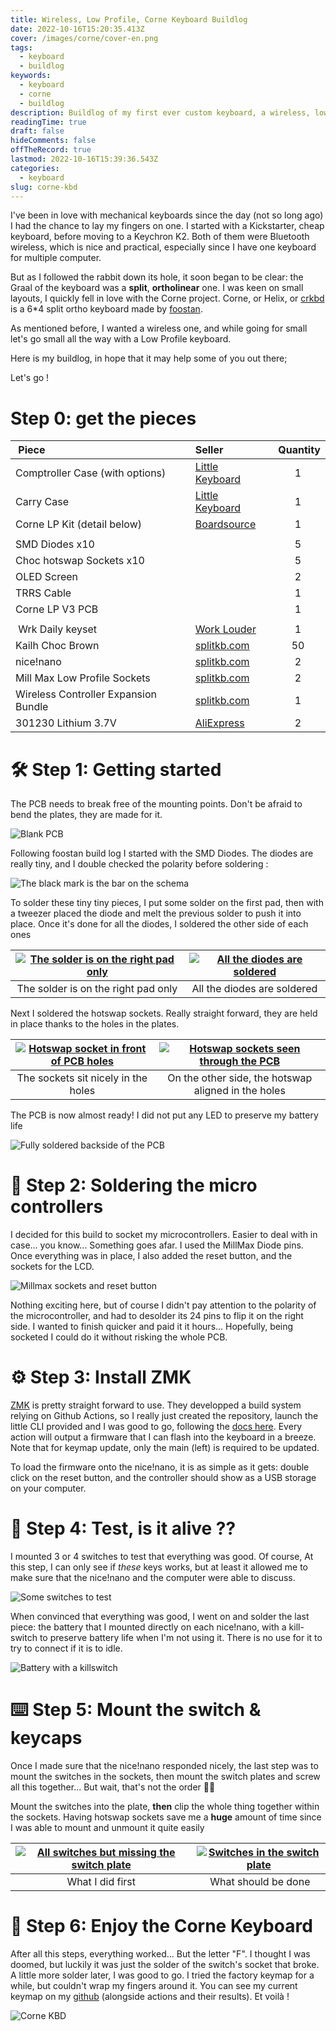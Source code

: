 ```yaml
---
title: Wireless, Low Profile, Corne Keyboard Buildlog
date: 2022-10-16T15:20:35.413Z
cover: /images/corne/cover-en.png
tags:
  - keyboard
  - buildlog
keywords:
  - keyboard
  - corne
  - buildlog
description: Buildlog of my first ever custom keyboard, a wireless, low profile Corne.
readingTime: true
draft: false
hideComments: false
offTheRecord: true
lastmod: 2022-10-16T15:39:36.543Z
categories:
  - keyboard
slug: corne-kbd
---
```


I've been in love with mechanical keyboards since the day (not so long ago) I had the chance to lay my fingers on one. I started with a Kickstarter, cheap keyboard, before moving to a Keychron K2. Both of them were Bluetooth wireless, which is nice and practical, especially since I have one keyboard for multiple computer.

But as I followed the rabbit down its hole, it soon began to be clear: the Graal of the keyboard was a **split**, **ortholinear** one. I was keen on small layouts, I quickly fell in love with the Corne project. Corne, or Helix, or [crkbd](https://github.com/foostan/crkbd) is a 6\*4 split ortho keyboard made by [foostan](https://github.com/foostan).

As mentioned before, I wanted a wireless one, and while going for small let's go small all the way with a Low Profile keyboard.

Here is my buildlog, in hope that it may help some of you out there;

Let's go !

# Step 0: get the pieces

|  Piece                               | Seller               |  Quantity |
| :----------------------------------- | :------------------- | :-------: |
| Comptroller Case (with options)      | [Little Keyboard][1] |     1     |
| Carry Case                           | [Little Keyboard][2] |     1     |
| Corne LP Kit (detail below)          | [Boardsource][3]     |     1     |
|                                      |
| SMD Diodes x10                       |                      |     5     |
| Choc hotswap Sockets x10             |                      |     5     |
| OLED Screen                          |                      |     2     |
| TRRS Cable                           |                      |     1     |
| Corne LP V3 PCB                      |                      |     1     |
|                                      |
|  Wrk Daily keyset                    | [Work Louder][4]     |     1     |
| Kailh Choc Brown                     | [splitkb.com][5]     |    50     |
| nice!nano                            | [splitkb.com][6]     |     2     |
| Mill Max Low Profile Sockets         | [splitkb.com][7]     |     2     |
| Wireless Controller Expansion Bundle | [splitkb.com][8]     |     1     |
| 301230 Lithium 3.7V                  | [AliExpress][9]      |     2     |

# 🛠 Step 1: Getting started

The PCB needs to break free of the mounting points. Don't be afraid to bend the plates, they are made for it.

![Blank PCB](/images/corne/2022-10-01%2016.27.36.jpg)

Following foostan build log I started with the SMD Diodes. The diodes are really tiny, and I double checked the polarity before soldering :

![The black mark is the bar on the schema](/images/corne/2022-10-01%2016.29.18.jpg)

To solder these tiny tiny pieces, I put some solder on the first pad, then with a tweezer placed the diode and melt the previous solder to push it into place. Once it's done for all the diodes, I soldered the other side of each ones

| [![The solder is on the right pad only][img1]][img1] | [![All the diodes are soldered][img2]][img2] |
| :--------------------------------------------------: | :------------------------------------------: |
|         The solder is on the right pad only          |         All the diodes are soldered          |

Next I soldered the hotswap sockets. Really straight forward, they are held in place thanks to the holes in the plates.

| [![Hotswap socket in front of PCB holes][img3]][img3] | [![Hotswap sockets seen through the PCB][img4]][img4] |
| :---------------------------------------------------: | :---------------------------------------------------: |
|          The sockets sit nicely in the holes          |  On the other side, the hotswap aligned in the holes  |

The PCB is now almost ready! I did not put any LED to preserve my battery life

![Fully soldered backside of the PCB](/images/corne/2022-10-01%2016.29.28.jpg)

# 🔩 Step 2: Soldering the micro controllers

I decided for this build to socket my microcontrollers. Easier to deal with in case... you know... Something goes afar. I used the MillMax Diode pins. Once everything was in place, I also added the reset button, and the sockets for the LCD.

![Millmax sockets and reset button](/images/corne/2022-10-16%2017.01.13.jpg)

Nothing exciting here, but of course I didn't pay attention to the polarity of the microcontroller, and had to desolder its 24 pins to flip it on the right side. I wanted to finish quicker and paid it it hours... Hopefully, being socketed I could do it without risking the whole PCB.

# ⚙️ Step 3: Install ZMK

[ZMK](https://zmk.dev) is pretty straight forward to use. They developped a build system relying on Github Actions, so I really just created the repository, launch the little CLI provided and I was good to go, following the [docs here][10]. Every action will output a firmware that I can flash into the keyboard in a breeze. Note that for keymap update, only the main (left) is required to be updated.

To load the firmware onto the nice!nano, it is as simple as it gets: double click on the reset button, and the controller should show as a USB storage on your computer.

# 🧟 Step 4: Test, is it alive ??

I mounted 3 or 4 switches to test that everything was good. Of course, At this step, I can only see if _these_ keys works, but at least it allowed me to make sure that the nice!nano and the computer were able to discuss.

![Some switches to test](/images/corne/2022-10-16%2016.55.57.jpg)

When convinced that everything was good, I went on and solder the last piece: the battery that I mounted directly on each nice!nano, with a kill-switch to preserve battery life when I'm not using it. There is no use for it to try to connect if it is to idle.

![Battery with a killswitch](/images/corne/2022-10-16%2016.55.11.jpg)

# ⌨️ Step 5: Mount the switch & keycaps

Once I made sure that the nice!nano responded nicely, the last step was to mount the switches in the sockets, then mount the switch plates and screw all this together... But wait, that's not the order 🤦‍♂️

Mount the switches into the plate, **then** clip the whole thing together within the sockets. Having hotswap sockets save me a **huge** amount of time since I was able to mount and unmount it quite easily

| [![All switches but missing the switch plate][img5]][img5] | [![Switches in the switch plate][img6]][img6] |
| :--------------------------------------------------------: | :-------------------------------------------: |
|                      What I did first                      |              What should be done              |

# 🎉 Step 6: Enjoy the Corne Keyboard

After all this steps, everything worked... But the letter "F". I thought I was doomed, but luckily it was just the solder of the switch's socket that broke. A little more solder later, I was good to go. I tried the factory keymap for a while, but couldn't wrap my fingers around it. You can see my current keymap on my [github][11] (alongside actions and their results). Et voilà !

![Corne KBD](/images/corne/2022-10-01%2016.30.23.jpg)

<!-- LINKS -->

[1]: https://www.littlekeyboards.com/collections/corne-cases/products/corne-comptroller-keyboard-case
[2]: https://www.littlekeyboards.com/collections/carry-cases/products/corne-carry-case
[3]: https://boardsource.xyz/store/5f2efc462902de7151495057
[4]: https://worklouder.cc/shop/wrk-daily/
[5]: https://splitkb.com/products/kailh-low-profile-choc-switches?variant=31226161627213
[6]: https://splitkb.com/products/nice-nano?variant=39408154116173
[7]: https://splitkb.com/products/mill-max-low-profile-sockets?variant=31945995845709
[8]: https://splitkb.com/products/wireless-controller-expansion-bundle?variant=42344261288195
[9]: https://aliexpress.com/item/32732458079.html
[10]: https://zmk.dev/docs/user-setup
[11]: https://github.com/Delni/zmk-config

<!-- IMAGES -->

[img1]: /images/corne/2022-10-01%2016.29.09.jpg
[img2]: /images/corne/2022-10-01%2016.29.45.jpg
[img3]: /images/corne/2022-10-01%2016.29.58.jpg
[img4]: /images/corne/2022-10-01%2016.29.41.jpg
[img5]: /images/corne/2022-10-16%2016.56.32.jpg
[img6]: /images/corne/2022-10-16%2016.56.37.jpg
